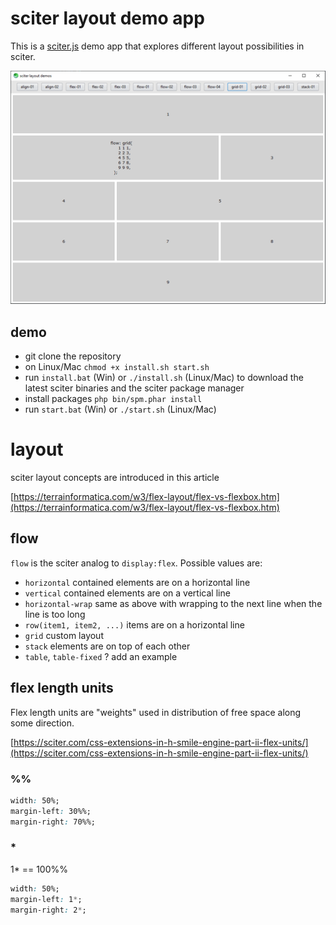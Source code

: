 # sciter layout demo app

This is a [sciter.js](https://sciter.com/) demo app that explores different layout possibilities in sciter.

![sciter layout screenshot](screenshot.png)

## demo

- git clone the repository
- on Linux/Mac `chmod +x install.sh start.sh`
- run `install.bat` (Win) or `./install.sh` (Linux/Mac) to download the latest sciter binaries and the sciter package manager
- install packages `php bin/spm.phar install`
- run `start.bat` (Win) or `./start.sh` (Linux/Mac)

# layout

sciter layout concepts are introduced in this article

[https://terrainformatica.com/w3/flex-layout/flex-vs-flexbox.htm](https://terrainformatica.com/w3/flex-layout/flex-vs-flexbox.htm)

## flow

`flow` is the sciter analog to `display:flex`. Possible values are:

- `horizontal` contained elements are on a horizontal line
- `vertical` contained elements are on a vertical line
- `horizontal-wrap` same as above with wrapping to the next line when the line is too long
- `row(item1, item2, ...)` items are on a horizontal line
- `grid` custom layout
- `stack` elements are on top of each other
- `table`, `table-fixed` ? add an example

## flex length units

Flex length units are "weights" used in distribution of free space along some direction.

[https://sciter.com/css-extensions-in-h-smile-engine-part-ii-flex-units/](https://sciter.com/css-extensions-in-h-smile-engine-part-ii-flex-units/)

### %%

```css
width: 50%;
margin-left: 30%%;
margin-right: 70%%;
```

### *

1* == 100%%

```css
width: 50%;
margin-left: 1*;
margin-right: 2*;
```
